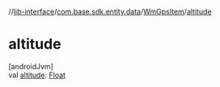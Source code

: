 //[lib-interface](../../../index.md)/[com.base.sdk.entity.data](../index.md)/[WmGpsItem](index.md)/[altitude](altitude.md)

# altitude

[androidJvm]\
val [altitude](altitude.md): [Float](https://kotlinlang.org/api/latest/jvm/stdlib/kotlin/-float/index.html)

